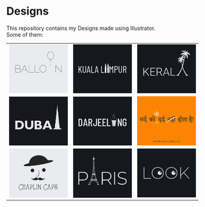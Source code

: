 # Designs
This repository contains my Designs made using Illustrator.<br>
Some of them:<br>
<table>
<tr><td><img src="./2020-11/png/22.11.2020.png"></td><td><img src="./2020-12/png/29.12.2020.png"></td><td><img src="./2020-12/png/25.12.2020.png"></td></tr>
<tr><td><img src="./2020-12/png/14.12.2020.png"></td><td><img src="./2020-12/png/31.12.2020.png"></td><td><img src="./2020-11/png/19.11.2020.png"></td></tr>
<tr><td><img src="./2020-11/png/18.11.2020.png"></td><td><img src="./2020-12/png/18.12.2020.png"></td><td><img src="./2021-01/png/16.01.2021.png"></td></tr>
</table>
